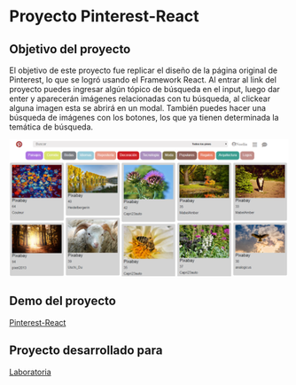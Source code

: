 # Proyecto Pinterest-React

## Objetivo del proyecto

El objetivo de este proyecto fue replicar el diseño de la página original de Pinterest, lo que se logró usando
el Framework React. 
Al entrar al link del proyecto puedes ingresar algún tópico de búsqueda en el input, luego dar enter y 
aparecerán imágenes relacionadas con tu búsqueda, al clickear alguna imagen esta se abrirá en un modal.
También puedes hacer una búsqueda de imágenes con los botones, los que ya tienen determinada la temática
de búsqueda.

![imagen](public/pinterest.png)

## Demo del proyecto

[Pinterest-React](https://noeliasabando.github.io/Pinterest-React/)


## Proyecto desarrollado para
[Laboratoria](http://www.laboratoria.la/)